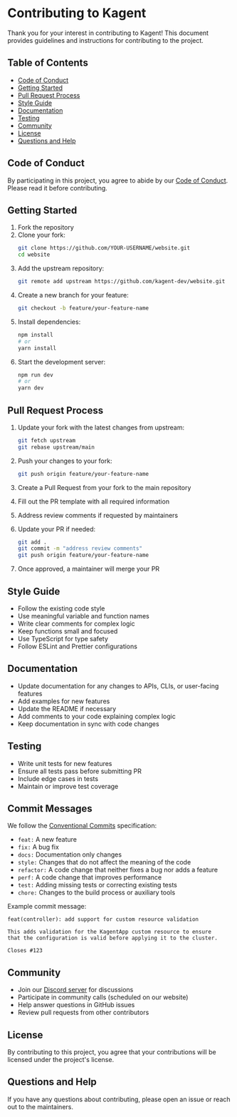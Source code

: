 # Contributing to Kagent

Thank you for your interest in contributing to Kagent! This document provides guidelines and instructions for contributing to the project.

## Table of Contents
- [Code of Conduct](#code-of-conduct)
- [Getting Started](#getting-started)
- [Pull Request Process](#pull-request-process)
- [Style Guide](#style-guide)
- [Documentation](#documentation)
- [Testing](#testing)
- [Community](#community)
- [License](#license)
- [Questions and Help](#questions-and-help)

## Code of Conduct

By participating in this project, you agree to abide by our [Code of Conduct](CODE_OF_CONDUCT.md). Please read it before contributing.

## Getting Started

1. Fork the repository
2. Clone your fork:
   ```bash
   git clone https://github.com/YOUR-USERNAME/website.git
   cd website
   ```
3. Add the upstream repository:
   ```bash
   git remote add upstream https://github.com/kagent-dev/website.git
   ```
4. Create a new branch for your feature:
   ```bash
   git checkout -b feature/your-feature-name
   ```
5. Install dependencies:
   ```bash
   npm install
   # or
   yarn install
   ```
6. Start the development server:
   ```bash
   npm run dev
   # or
   yarn dev
   ```

## Pull Request Process

1. Update your fork with the latest changes from upstream:
   ```bash
   git fetch upstream
   git rebase upstream/main
   ```

2. Push your changes to your fork:
   ```bash
   git push origin feature/your-feature-name
   ```

3. Create a Pull Request from your fork to the main repository

4. Fill out the PR template with all required information

5. Address review comments if requested by maintainers

6. Update your PR if needed:
   ```bash
   git add .
   git commit -m "address review comments"
   git push origin feature/your-feature-name
   ```

7. Once approved, a maintainer will merge your PR

## Style Guide

- Follow the existing code style
- Use meaningful variable and function names
- Write clear comments for complex logic
- Keep functions small and focused
- Use TypeScript for type safety
- Follow ESLint and Prettier configurations

## Documentation

- Update documentation for any changes to APIs, CLIs, or user-facing features
- Add examples for new features
- Update the README if necessary
- Add comments to your code explaining complex logic
- Keep documentation in sync with code changes

## Testing

- Write unit tests for new features
- Ensure all tests pass before submitting PR
- Include edge cases in tests
- Maintain or improve test coverage

## Commit Messages

We follow the [Conventional Commits](https://www.conventionalcommits.org/) specification:

- `feat:` A new feature
- `fix:` A bug fix
- `docs:` Documentation only changes
- `style:` Changes that do not affect the meaning of the code
- `refactor:` A code change that neither fixes a bug nor adds a feature
- `perf:` A code change that improves performance
- `test:` Adding missing tests or correcting existing tests
- `chore:` Changes to the build process or auxiliary tools

Example commit message:
```
feat(controller): add support for custom resource validation

This adds validation for the KagentApp custom resource to ensure
that the configuration is valid before applying it to the cluster.

Closes #123
```

## Community

- Join our [Discord server](https://bit.ly/kagentdiscord) for discussions
- Participate in community calls (scheduled on our website)
- Help answer questions in GitHub issues
- Review pull requests from other contributors

## License

By contributing to this project, you agree that your contributions will be licensed under the project's license.

## Questions and Help

If you have any questions about contributing, please open an issue or reach out to the maintainers. 